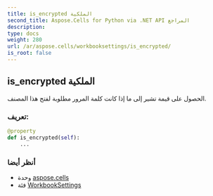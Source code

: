 ```yaml
---
title: is_encrypted الملكية
second_title: Aspose.Cells for Python via .NET API المراجع
description:
type: docs
weight: 280
url: /ar/aspose.cells/workbooksettings/is_encrypted/
is_root: false
---
```

##  is_encrypted الملكية

الحصول على قيمة تشير إلى ما إذا كانت كلمة المرور مطلوبة لفتح هذا المصنف.
###  تعريف:
```python
@property
def is_encrypted(self):
    ...
```

###  أنظر أيضا
* وحدة [aspose.cells](../../)
* فئة [WorkbookSettings](/cells/python-net/ar/aspose.cells/workbooksettings)
